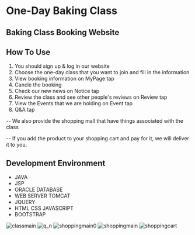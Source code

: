 # One-Day Baking Class
## Baking Class Booking Website


## How To Use
1. You should sign up & log in our website
2. Choose the one-day class that you want to join and fill in the information
3. View booking information on MyPage tap
4. Cancle the booking
5. Check our new news on Notice tap
6. Review the class and see other people's reviews on Review tap
7. View the Events that we are holding on Event tap 
8. Q&A tap

-- We also provide the shopping mall that have things associated with the class

-- If you add the product to your shopping cart and pay for it, we will deliver it to you.


## Development Environment
* JAVA
* JSP
* ORACLE DATABASE
* WEB SERVER TOMCAT
* JQUERY
* HTML CSS JAVASCRIPT
* BOOTSTRAP



![classmain](https://user-images.githubusercontent.com/71003577/111729280-0e46a880-88b2-11eb-952b-ad00548db33d.png)
![q_n](https://user-images.githubusercontent.com/71003577/111729654-dbe97b00-88b2-11eb-8a09-027236d8533b.png)
![shoppingmain0](https://user-images.githubusercontent.com/71003577/111729697-01768480-88b3-11eb-9a26-d945e0137f08.png)
![shoppingmain](https://user-images.githubusercontent.com/71003577/111729293-11da2f80-88b2-11eb-9cff-ac342fc98b2f.png)
![shoppingcart](https://user-images.githubusercontent.com/71003577/111729294-13a3f300-88b2-11eb-9051-0123c0963a00.png)

